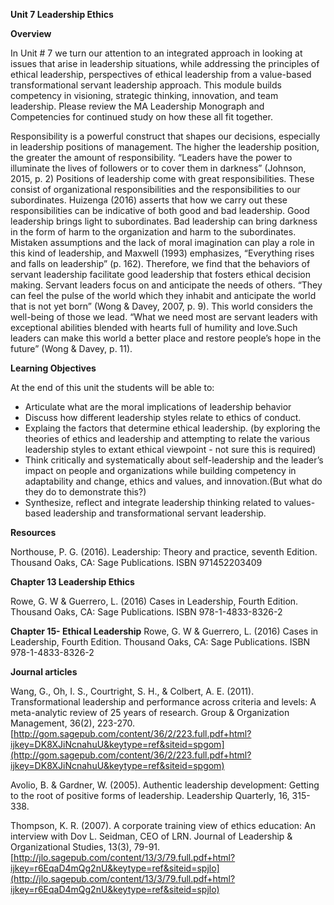 **Unit 7 Leadership Ethics**

**Overview**

In Unit \# 7 we turn our attention to an integrated approach in looking at issues that arise in leadership situations, while addressing the principles of ethical leadership, perspectives of ethical leadership from a value-based transformational servant leadership approach. This module builds competency in visioning, strategic thinking, innovation, and team leadership. Please review the MA Leadership Monograph and Competencies for continued study on how these all fit together.

Responsibility is a powerful construct that shapes our decisions, especially in leadership positions of management. The higher the leadership position, the greater the amount of responsibility. “Leaders have the power to illuminate the lives of followers or to cover them in darkness” \(Johnson, 2015, p. 2\) Positions of leadership come with great responsibilities. These consist of organizational responsibilities and the responsibilities to our subordinates. Huizenga \(2016\) asserts that how we carry out these responsibilities can be indicative of both good and bad leadership. Good leadership brings light to subordinates. Bad leadership can bring darkness in the form of harm to the organization and harm to the subordinates. Mistaken assumptions and the lack of moral imagination can play a role in this kind of leadership, and Maxwell \(1993\) emphasizes, “Everything rises and falls on leadership” \(p. 162\). Therefore, we find that the behaviors of servant leadership facilitate good leadership that fosters ethical decision making. Servant leaders focus on and anticipate the needs of others. “They can feel the pulse of the world which they inhabit and anticipate the world that is not yet born” \(Wong & Davey, 2007, p. 9\). This world considers the well-being of those we lead. “What we need most are servant leaders with exceptional abilities blended with hearts full of humility and love.Such leaders can make this world a better place and restore people’s hope in the future” \(Wong & Davey, p. 11\).

**Learning Objectives**



At the end of this unit the students will be able to:

* Articulate what are the moral implications of leadership behavior 
* Discuss how different leadership styles relate to ethics of conduct. 
* Explaing the factors that determine ethical leadership. (by exploring the theories of ethics and leadership and attempting to relate the various leadership styles to extant ethical viewpoint - not sure this is required)
* Think critically and systematically about self-leadership and the leader’s impact on people and organizations while building competency in adaptability and change, ethics and values, and innovation.(But what do they do to demonstrate this?)
* Synthesize, reflect and integrate leadership thinking related to values-based leadership and transformational servant leadership.



**Resources**

Northouse, P. G. \(2016\). Leadership: Theory and practice, seventh Edition. Thousand Oaks, CA: Sage Publications. ISBN 971452203409

**Chapter 13 Leadership Ethics**

Rowe, G. W & Guerrero, L. \(2016\) Cases in Leadership, Fourth Edition. Thousand Oaks, CA: Sage Publications. ISBN 978-1-4833-8326-2

**Chapter 15- Ethical Leadership** 
Rowe, G. W & Guerrero, L. \(2016\) Cases in Leadership, Fourth Edition. Thousand Oaks, CA: Sage Publications. ISBN 978-1-4833-8326-2


**Journal articles**

Wang, G., Oh, I. S., Courtright, S. H., & Colbert, A. E. \(2011\). Transformational leadership and performance across criteria and levels: A meta-analytic review of 25 years of research. Group & Organization Management, 36\(2\), 223-270.[http://gom.sagepub.com/content/36/2/223.full.pdf+html?ijkey=DK8XJiNcnahuU&keytype=ref&siteid=spgom](http://gom.sagepub.com/content/36/2/223.full.pdf+html?ijkey=DK8XJiNcnahuU&keytype=ref&siteid=spgom)

Avolio, B. & Gardner, W. \(2005\). Authentic leadership development: Getting to the root of positive forms of leadership. Leadership Quarterly, 16, 315-338.

Thompson, K. R. \(2007\). A corporate training view of ethics education: An interview with Dov L. Seidman, CEO of LRN. Journal of Leadership & Organizational Studies, 13\(3\), 79-91.[http://jlo.sagepub.com/content/13/3/79.full.pdf+html?ijkey=r6EqaD4mQg2nU&keytype=ref&siteid=spjlo](http://jlo.sagepub.com/content/13/3/79.full.pdf+html?ijkey=r6EqaD4mQg2nU&keytype=ref&siteid=spjlo)


